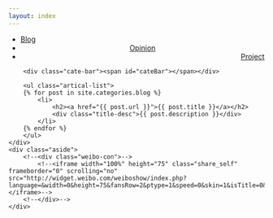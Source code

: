```yaml
---
layout: index
---
```


<div class="index-content blog">
    <div class="section">
        <ul class="artical-cate">
            <li class="on"><a href="/"><span>Blog</span></a></li>
            <li style="text-align:center"><a href="/opinion"><span>Opinion</a></span></li>
            <li style="text-align:right"><a href="/project"><span>Project</span></a></li>
        </ul>

        <div class="cate-bar"><span id="cateBar"></span></div>

        <ul class="artical-list">
        {% for post in site.categories.blog %}
            <li>
                <h2><a href="{{ post.url }}">{{ post.title }}</a></h2>
                <div class="title-desc">{{ post.description }}</div>
            </li>
        {% endfor %}
        </ul>
    </div>
    <div class="aside">
        <!--<div class="weibo-con">-->
            <!--<iframe width="100%" height="75" class="share_self"  frameborder="0" scrolling="no" src="http://widget.weibo.com/weiboshow/index.php?language=&width=0&height=75&fansRow=2&ptype=1&speed=0&skin=1&isTitle=0&noborder=0&isWeibo=0&isFans=0&uid=1855270953&verifier=375b89d6&colors=d6f3f7,262626,666666,0082cb,ecfbfd&dpc=1"></iframe>-->
        <!--</div>-->
    </div>
</div>
